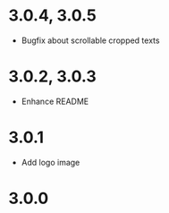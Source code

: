 # 3.0.4, 3.0.5

* Bugfix about scrollable cropped texts

# 3.0.2, 3.0.3

* Enhance README

# 3.0.1

* Add logo image

# 3.0.0
